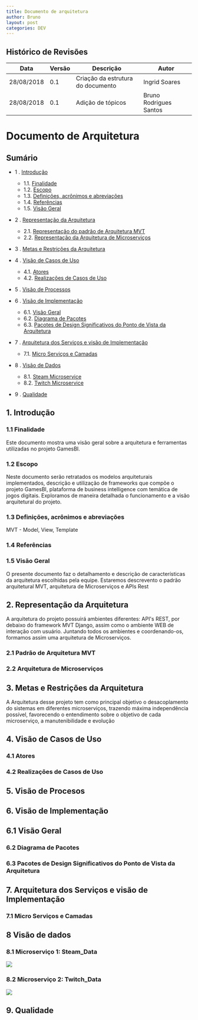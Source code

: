 ```yaml
---
title: Documento de arquitetura
author: Bruno
layout: post
categories: DEV
---
```


## Histórico de Revisões

|Data|Versão|Descrição|Autor|
| --- | --- | --- | --- |
|28/08/2018|0.1|Criação da estrutura do documento|Ingrid Soares|
|28/08/2018|0.1|Adição de tópicos|Bruno Rodrigues Santos|

# Documento de Arquitetura

Sumário
----------------

* 1 . [Introdução](#1-introdução)
    * 1.1. [Finalidade](#11-finalidade)
    * 1.2. [Escopo](#12-escopo)
    * 1.3. [Definições, acrônimos e abreviações](#13-definições)
    * 1.4. [Referências](#14-referências)
    * 1.5. [Visão Geral](#15-visão)
    
* 2 . [Representação da Arquitetura](#2-representação)
   * 2.1. [Representação do padrão de Arquitetura MVT](#21-representação)
   * 2.2. [Representação da Arquitetura de Microserviços](#22-representação)   
   
* 3 . [Metas e Restrições da Arquitetura](#3-metas)

* 4 . [Visão de Casos de Uso](#4-visão)
   * 4.1. [Atores](#41-atores)
   * 4.2. [Realizações de Casos de Uso](#42-realizações)

* 5 . [Visão de Processos](5-processos)
   
* 6 . [Visão de Implementação](#6-visão)
	 * 6.1. [Visão Geral](#61-geral)
   * 6.2. [Diagrama de Pacotes](#61-diagrama)
   * 6.3. [Pacotes de Design Significativos do Ponto de Vista da Arquitetura](#62-pacotes)
   
* 7 . [Arquitetura dos Serviços e visão de Implementação](#7-arquitetura)
   * 7.1. [Micro Serviços e Camadas](#71-microservicos)

* 8 . [Visão de Dados](#8-visao)
    * 8.1. [Steam Microservice](#81-steam)
    * 8.2. [Twitch Microservice](#81-twitch)

* 9 . [Qualidade](#9-qualidade)


## 1. Introdução

### 1.1 Finalidade

Este documento mostra uma visão geral sobre a arquitetura e ferramentas utilizadas no projeto GamesBI.

### 1.2 Escopo

Neste documento serão retratados os modelos arquiteturais implementados, descrição e utilização de frameworks 
que compõe o projeto GamesBI, plataforma de business intelligence com temática de jogos digitais. Exploramos 
de maneira detalhada o funcionamento e a visão arquitetural do projeto.

### 1.3 Definições, acrônimos e abreviações

MVT - Model, View, Template

### 1.4 Referências

### 1.5 Visão Geral

O presente documento faz o detalhamento e descrição de características da arquitetura escolhidas pela equipe.
Estaremos descrevento o padrão arquitetural MVT, arquitetura de Microserviços e APIs Rest

## 2. Representação da Arquitetura

A arquitetura do projeto possuirá ambientes diferentes: API's REST, por debaixo do framework MVT Django, assim como o ambiente WEB de interação com usuário. Juntando todos os ambientes e coordenando-os, formamos assim uma arquitetura de Microserviços.

### 2.1 Padrão de Arquitetura MVT
### 2.2 Arquitetura de Microserviços

## 3. Metas e Restrições da Arquitetura

A Arquitetura desse projeto tem como principal objetivo o desacoplamento do sistemas em diferentes 
microserviços, trazendo máxima independência possível, favorecendo o entendimento sobre o objetivo de 
cada microserviço, a manutenibilidade e evolução

## 4. Visão de Casos de Uso
### 4.1 Atores
### 4.2 Realizações de Casos de Uso

## 5. Visão de Procesos

## 6. Visão de Implementação
## 6.1 Visão Geral
### 6.2 Diagrama de Pacotes
### 6.3 Pacotes de Design Significativos do Ponto de Vista da Arquitetura

## 7. Arquitetura dos Serviços e visão de Implementação
### 7.1 Micro Serviços e Camadas

## 8 Visão de dados
### 8.1 Microserviço 1: Steam_Data

![](https://i.imgur.com/6RDvD0m.jpg)

### 8.2 Microserviço 2: Twitch_Data

![](https://i.imgur.com/5zh7FRj.jpg)

## 9. Qualidade
